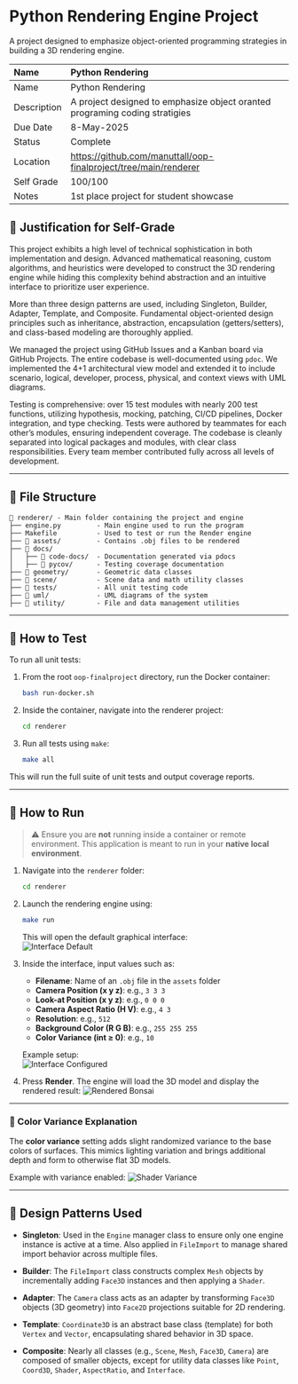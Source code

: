 # Python Rendering Engine Project

A project designed to emphasize object-oriented programming strategies in building a 3D rendering engine.

| Name | Python Rendering  |
| :--- | :--- |
| Name | Python Rendering  |
| Description | A project designed to emphasize object oranted programing coding stratigies |
| Due Date | 8-May-2025 |
| Status | Complete |
| Location | https://github.com/manuttall/oop-finalproject/tree/main/renderer|
| Self Grade | 100/100 |
| Notes | 1st place project for student showcase |

## 📝 Justification for Self-Grade

This project exhibits a high level of technical sophistication in both implementation and design. Advanced mathematical reasoning, custom algorithms, and heuristics were developed to construct the 3D rendering engine while hiding this complexity behind abstraction and an intuitive interface to prioritize user experience. 

More than three design patterns are used, including Singleton, Builder, Adapter, Template, and Composite. Fundamental object-oriented design principles such as inheritance, abstraction, encapsulation (getters/setters), and class-based modeling are thoroughly applied.

We managed the project using GitHub Issues and a Kanban board via GitHub Projects. The entire codebase is well-documented using `pdoc`. We implemented the 4+1 architectural view model and extended it to include scenario, logical, developer, process, physical, and context views with UML diagrams.

Testing is comprehensive: over 15 test modules with nearly 200 test functions, utilizing hypothesis, mocking, patching, CI/CD pipelines, Docker integration, and type checking. Tests were authored by teammates for each other’s modules, ensuring independent coverage. The codebase is cleanly separated into logical packages and modules, with clear class responsibilities. Every team member contributed fully across all levels of development.

---

## 📁 File Structure

```
📁 renderer/ - Main folder containing the project and engine
├── engine.py         - Main engine used to run the program
├── Makefile          - Used to test or run the Render engine 
├── 📁 assets/         - Contains .obj files to be rendered
├── 📁 docs/
│   ├── 📁 code-docs/  - Documentation generated via pdocs
│   ├── 📁 pycov/      - Testing coverage documentation
├── 📁 geometry/       - Geometric data classes
├── 📁 scene/          - Scene data and math utility classes
├── 📁 tests/          - All unit testing code
├── 📁 uml/            - UML diagrams of the system
├── 📁 utility/        - File and data management utilities
```

---

## 🧪 How to Test

To run all unit tests:

1. From the root `oop-finalproject` directory, run the Docker container:
   ```bash
   bash run-docker.sh
   ```

2. Inside the container, navigate into the renderer project:
   ```bash
   cd renderer
   ```

3. Run all tests using `make`:
   ```bash
   make all
   ```

This will run the full suite of unit tests and output coverage reports.

---

## 🚀 How to Run

> ⚠️ Ensure you are **not** running inside a container or remote environment. This application is meant to run in your **native local environment**.

1. Navigate into the `renderer` folder:
   ```bash
   cd renderer
   ```

2. Launch the rendering engine using:
   ```bash
   make run
   ```
   This will open the default graphical interface:  
   ![Interface Default](https://github.com/manuttall/oop-finalproject/blob/main/screenshots/program_interface_default.png)

3. Inside the interface, input values such as:
   - **Filename**: Name of an `.obj` file in the `assets` folder
   - **Camera Position (x y z)**: e.g., `3 3 3`
   - **Look-at Position (x y z)**: e.g., `0 0 0`
   - **Camera Aspect Ratio (H V)**: e.g., `4 3`
   - **Resolution**: e.g., `512`
   - **Background Color (R G B)**: e.g., `255 255 255`
   - **Color Variance (int ≥ 0)**: e.g., `10`

   Example setup:  
   ![Interface Configured](https://github.com/manuttall/oop-finalproject/blob/main/screenshots/program_interface_set.png)

4. Press **Render**. The engine will load the 3D model and display the rendered result:
   ![Rendered Bonsai](https://github.com/manuttall/oop-finalproject/blob/main/screenshots/program_bonsai.png)

---

### 🎨 Color Variance Explanation

The **color variance** setting adds slight randomized variance to the base colors of surfaces. This mimics lighting variation and brings additional depth and form to otherwise flat 3D models.

Example with variance enabled:
![Shader Variance](https://github.com/manuttall/oop-finalproject/blob/main/screenshots/program_shader_variance.png)

---

## 🧱 Design Patterns Used

- **Singleton**: Used in the `Engine` manager class to ensure only one engine instance is active at a time. Also applied in `FileImport` to manage shared import behavior across multiple files.

- **Builder**: The `FileImport` class constructs complex `Mesh` objects by incrementally adding `Face3D` instances and then applying a `Shader`.

- **Adapter**: The `Camera` class acts as an adapter by transforming `Face3D` objects (3D geometry) into `Face2D` projections suitable for 2D rendering.

- **Template**: `Coordinate3D` is an abstract base class (template) for both `Vertex` and `Vector`, encapsulating shared behavior in 3D space.

- **Composite**: Nearly all classes (e.g., `Scene`, `Mesh`, `Face3D`, `Camera`) are composed of smaller objects, except for utility data classes like `Point`, `Coord3D`, `Shader`, `AspectRatio`, and `Interface`.

